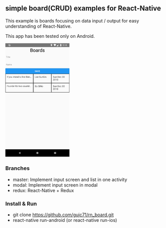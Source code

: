 ## simple board(CRUD) examples for React-Native ##

This example is boards focusing on data input / output for easy understanding of React-Native.

This app has been tested only on Android.

<img src="screenshot.png" alt="drawing" width="200"/>

### Branches ###
- master: Implement input screen and list in one activity
- modal: Implement input screen in modal
- redux: React-Native + Redux

### Install & Run ###
- git clone https://github.com/gujc71/rn_board.git
- react-native run-android (or react-native run-ios)


